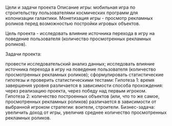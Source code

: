 Цели и задачи проекта
Описание игры: мобильная игра по строительству пользователями космических программ для колонизации галактики. Монетизация игры - просмотр рекламных роликов перед возможностью постройки игровых объектов.

Цель проекта - исследовать влияние источника перехода в игру на поведение пользователя (количество просмотренных рекламных роликов).

Задачи проекта:

провести исследовательский анализ данных;
исследовать влияние источника перехода в игру на поведение пользователя (количество просмотренных рекламных роликов);
сформулировать статистические гипотезы и проверить статистическими тестами:
Гипотеза 1: время завершения уровня различается в зависимости способа прохождения:
через реализацию проекта,
через победу над первым игроком.
Гипотеза 2: количество построенных объектов (или, что то же самое, просмотренных рекламных роликов) различается в зависимости от выбранной игроком стратегии: воители, строители.
Бизнес-задача: увеличить доход от игры, увеличив среднее количество просмотренных рекламных роликов.
